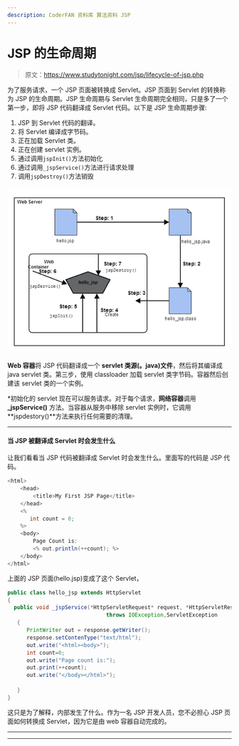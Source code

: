 ```yaml
---
description: CoderFAN 资料库 算法资料 JSP
---
```


# JSP 的生命周期

> 原文：<https://www.studytonight.com/jsp/lifecycle-of-jsp.php>

为了服务请求，一个 JSP 页面被转换成 Servlet。JSP 页面到 Servlet 的转换称为 JSP 的生命周期。JSP 生命周期与 Servlet 生命周期完全相同，只是多了一个第一步，即将 JSP 代码翻译成 Servlet 代码。以下是 JSP 生命周期步骤:

1.  JSP 到 Servlet 代码的翻译。
2.  将 Servlet 编译成字节码。
3.  正在加载 Servlet 类。
4.  正在创建 servlet 实例。
5.  通过调用`jspInit()`方法初始化
6.  通过调用`_jspService()`方法进行请求处理
7.  调用`jspDestroy()`方法销毁

![Life Cycle of JSp](img/15aa49739922609ff975439a419a3a70.png)

**Web 容器**将 JSP 代码翻译成一个 **servlet 类源(。java)文件**，然后将其编译成 java servlet 类。第三步，使用 classloader 加载 servlet 类字节码。容器然后创建该 servlet 类的一个实例。

 *初始化的 servlet 现在可以服务请求。对于每个请求，**网络容器**调用 **_jspService()** 方法。当容器从服务中移除 servlet 实例时，它调用**jspdestory()**方法来执行任何需要的清理。

* * *

#### 当 JSP 被翻译成 Servlet 时会发生什么

让我们看看当 JSP 代码被翻译成 Servlet 时会发生什么。里面写的代码是 JSP 代码。

```java
<html>
    <head>
        <title>My First JSP Page</title>
    </head>
    <%
       int count = 0;
    %>
    <body>
        Page Count is:  
        <% out.println(++count); %>
    </body>
</html>
```

上面的 JSP 页面(hello.jsp)变成了这个 Servlet，

```java
public class hello_jsp extends HttpServlet
{
  public void _jspService(*HttpServletRequest* request, *HttpServletResponse* response) 
                               throws IOException,ServletException
   {
      PrintWriter out = response.getWriter();
      response.setContenType("text/html");
      out.write("<html><body>");
      int count=0;
      out.write("Page count is:");
      out.print(++count);
      out.write("</body></html>");

   }
} 
```

这只是为了解释，内部发生了什么。作为一名 JSP 开发人员，您不必担心 JSP 页面如何转换成 Servlet，因为它是由 web 容器自动完成的。

* * *

* * **